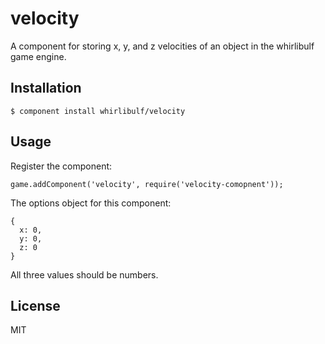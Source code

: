 
# velocity

A component for storing x, y, and z velocities of an object in the whirlibulf game engine.

## Installation

    $ component install whirlibulf/velocity

## Usage

Register the component:

    game.addComponent('velocity', require('velocity-comopnent'));

The options object for this component:

    {
      x: 0,
      y: 0,
      z: 0
    }

All three values should be numbers.

## License

  MIT
